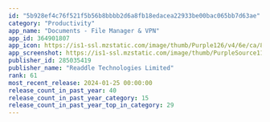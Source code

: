 ```yaml
---
id: "5b928ef4c76f521f5b56b8bbbb2d6a8fb18edacea22933be00bac065bb7d63ae"
category: "Productivity"
app_name: "Documents - File Manager & VPN"
app_id: 364901807
app_icon: https://is1-ssl.mzstatic.com/image/thumb/Purple126/v4/6e/ca/8a/6eca8af5-86e1-93a5-f573-181d649744ab/AppIcon-0-0-1x_U007emarketing-0-7-0-sRGB-0-0-85-220.png/1024x1024bb.png
app_screenshot: https://is1-ssl.mzstatic.com/image/thumb/PurpleSource116/v4/9b/33/f1/9b33f1fc-780b-7964-5762-35001ba2509f/26fc2e21-46c8-4120-809d-2cc7ee82d317_iPhone_ss_1_6_U002c5.jpg/1284x2778bb.png
publisher_id: 285035419
publisher_name: "Readdle Technologies Limited"
rank: 61
most_recent_release: 2024-01-25 00:00:00
release_count_in_past_year: 40
release_count_in_past_year_category: 15
release_count_in_past_year_top_in_category: 29
---
```

